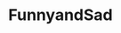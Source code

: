 ---
title: FunnyandSad
crosslinks:
- youtubefactsbot
- livven
- Enough_Sanders_Spam
- anti_gif_bot
- tmsbmeta
- youtubot
- autotldr
- comics
- funny
- sadcringe
- u_imguralbumbot
- politics
- ComedyCemetery
- comedynecromancy
- PoliticalHumor
- botwatch
- gaming
- LateStageCapitalism
- ShitLiberalsSay
- autourbanbot
---